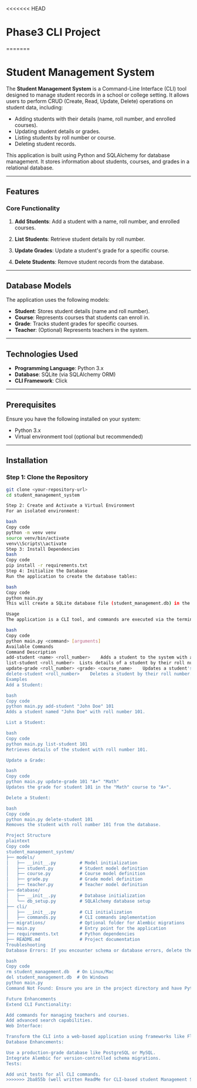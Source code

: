 <<<<<<< HEAD
# Phase3 CLI Project
=======
# Student Management System

The **Student Management System** is a Command-Line Interface (CLI) tool designed to manage student records in a school or college setting. It allows users to perform CRUD (Create, Read, Update, Delete) operations on student data, including:

- Adding students with their details (name, roll number, and enrolled courses).
- Updating student details or grades.
- Listing students by roll number or course.
- Deleting student records.

This application is built using Python and SQLAlchemy for database management. It stores information about students, courses, and grades in a relational database.

---

## Features

### Core Functionality

1. **Add Students**:
   Add a student with a name, roll number, and enrolled courses.

2. **List Students**:
   Retrieve student details by roll number.

3. **Update Grades**:
   Update a student's grade for a specific course.

4. **Delete Students**:
   Remove student records from the database.

---

## Database Models

The application uses the following models:

- **Student**: Stores student details (name and roll number).
- **Course**: Represents courses that students can enroll in.
- **Grade**: Tracks student grades for specific courses.
- **Teacher**: (Optional) Represents teachers in the system.

---

## Technologies Used

- **Programming Language**: Python 3.x
- **Database**: SQLite (via SQLAlchemy ORM)
- **CLI Framework**: Click


---

## Prerequisites

Ensure you have the following installed on your system:

- Python 3.x
- Virtual environment tool (optional but recommended)

---

## Installation

### Step 1: Clone the Repository

```bash
git clone <your-repository-url>
cd student_management_system

Step 2: Create and Activate a Virtual Environment 
For an isolated environment:

bash
Copy code
python -m venv venv
source venv/bin/activate    
venv\\Scripts\\activate    
Step 3: Install Dependencies
bash
Copy code
pip install -r requirements.txt
Step 4: Initialize the Database
Run the application to create the database tables:

bash
Copy code
python main.py
This will create a SQLite database file (student_management.db) in the root directory.

Usage
The application is a CLI tool, and commands are executed via the terminal. Below is the syntax for using the tool:

bash
Copy code
python main.py <command> [arguments]
Available Commands
Command	Description
add-student <name> <roll_number>	Adds a student to the system with a name and roll number.
list-student <roll_number>	Lists details of a student by their roll number.
update-grade <roll_number> <grade> <course_name>	Updates a student's grade for a specific course.
delete-student <roll_number>	Deletes a student by their roll number.
Examples
Add a Student:

bash
Copy code
python main.py add-student "John Doe" 101
Adds a student named "John Doe" with roll number 101.

List a Student:

bash
Copy code
python main.py list-student 101
Retrieves details of the student with roll number 101.

Update a Grade:

bash
Copy code
python main.py update-grade 101 "A+" "Math"
Updates the grade for student 101 in the "Math" course to "A+".

Delete a Student:

bash
Copy code
python main.py delete-student 101
Removes the student with roll number 101 from the database.

Project Structure
plaintext
Copy code
student_management_system/
├── models/
│   ├── __init__.py         # Model initialization
│   ├── student.py          # Student model definition
│   ├── course.py           # Course model definition
│   ├── grade.py            # Grade model definition
│   ├── teacher.py          # Teacher model definition
├── database/
│   ├── __init__.py         # Database initialization
│   └── db_setup.py         # SQLAlchemy database setup
├── cli/
│   ├── __init__.py         # CLI initialization
│   ├── commands.py         # CLI commands implementation
├── migrations/             # Optional folder for Alembic migrations
├── main.py                 # Entry point for the application
├── requirements.txt        # Python dependencies
├── README.md               # Project documentation
Troubleshooting
Database Errors: If you encounter schema or database errors, delete the database file and reinitialize it:

bash
Copy code
rm student_management.db   # On Linux/Mac
del student_management.db  # On Windows
python main.py
Command Not Found: Ensure you are in the project directory and have Python installed correctly.

Future Enhancements
Extend CLI Functionality:

Add commands for managing teachers and courses.
Add advanced search capabilities.
Web Interface:

Transform the CLI into a web-based application using frameworks like Flask or Django.
Database Enhancements:

Use a production-grade database like PostgreSQL or MySQL.
Integrate Alembic for version-controlled schema migrations.
Tests:

Add unit tests for all CLI commands.
>>>>>>> 2ba855b (well written ReadMe for CLI-based student Management System with CRUD operations and SQLALCHEMY for database management)

